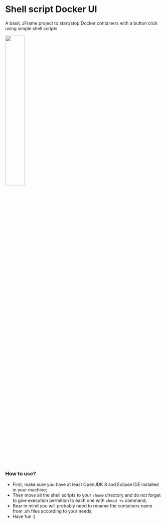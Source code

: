 # Shell script Docker UI
A basic JFrame project to start/stop Docker containers with a button click using simple shell scripts 

<img src="https://github.com/JGMelon22/ShDockerUI/assets/73988556/ee5e756e-5c44-4ab4-a937-5bc192eec98d" alt="" width="35%"/>

<h3>How to use?</h3>
  
- First, make sure you have at least OpenJDK 8 and Eclipse IDE installed in your machine; <br/>
- Then move all the shell scripts to your <code>/home</code> directory and do not forget to give execution permition to each one with <code>chmod +x</code> command; <br/>
- Bear in mind you will probably need to rename the containers name from .sh files according to your needs; <br/>
- Have fun :)
